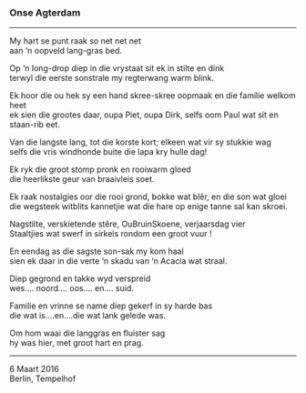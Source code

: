 ### Onse Agterdam

---

My hart se punt raak so net net net<br />
aan ‘n oopveld lang-gras bed.

Op ‘n long-drop diep in die vrystaat sit ek in stilte en dink<br />
terwyl die eerste sonstrale my regterwang warm blink.

Ek hoor die ou hek sy een hand skree-skree oopmaak en die familie welkom heet<br />
ek sien die grootes daar, oupa Piet, oupa Dirk, selfs oom Paul wat sit en staan-rib eet.

Van die langste lang, tot die korste kort; elkeen wat vir sy stukkie wag<br />
selfs die vris windhonde buite die lapa kry hulle dag!

Ek ryk die groot stomp pronk en rooiwarm gloed<br />
die heerlikste geur van braaivleis soet.

Ek raak nostalgies oor die rooi grond, bokke wat blêr, en die son wat gloei<br />
die wegsteek witblits kannetjie wat die hare op enige tanne sal kan skroei.

Nagstilte, verskietende stêre, OuBruinSkoene, verjaarsdag vier<br />
Staaltjies wat swerf in sirkels rondom een groot vuur !

En eendag as die sagste son-sak my kom haal<br />
sien ek daar in die verte ‘n skadu van ‘n Acacia wat straal.

Diep gegrond en takke wyd verspreid<br />
wes…. noord…. oos…. en…. suid.

Familie en vrinne se name diep gekerf in sy harde bas<br />
die wat is….en….die wat lank gelede was.

Om hom waai die langgras en fluister sag<br />
hy was hier, met groot hart en prag.

--- 

6 Maart 2016<br />
Berlin, Tempelhof
